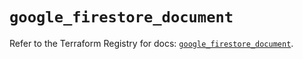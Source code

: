 # `google_firestore_document`

Refer to the Terraform Registry for docs: [`google_firestore_document`](https://registry.terraform.io/providers/hashicorp/google-beta/6.34.1/docs/resources/google_firestore_document).
